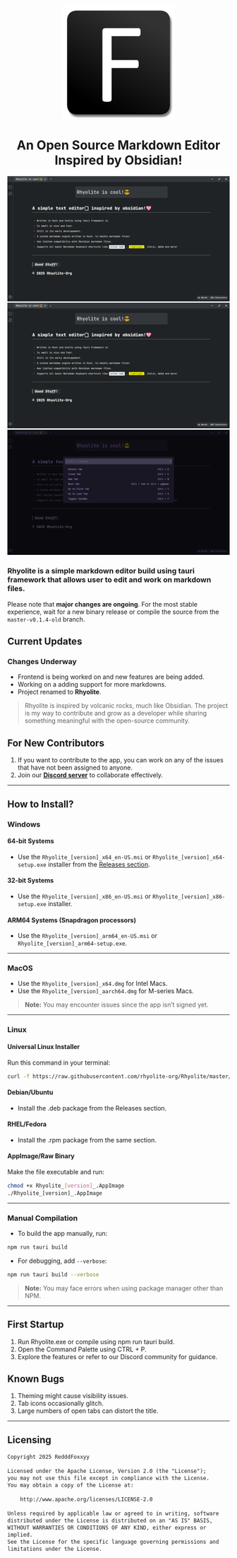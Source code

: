 <div align="center">
    <img src="./src-tauri/icons/icon.png" width=256 alt="rhyolite">
</div>

<h1 align="center">An Open Source Markdown Editor Inspired by Obsidian!</h1>

![Rhyolite Editor Preview GIF](assets/readme_gif.gif)
![Rhyolite Editor Preview](assets/Rhyolite_is_Cool!.png)  
![Rhyolite Editor Preview Command Palette](assets/rhyolite_command_preview.png)

### Rhyolite is a simple markdown editor build using tauri framework that allows user to edit and work on markdown files.


Please note that **major changes are ongoing**. For the most stable experience, wait for a new binary release or compile the source from the `master-v0.1.4-old` branch.


## **Current Updates**

### Changes Underway

- Frontend is being worked on and new features are being added.
- Working on a adding support for more markdowns.
- Project renamed to **Rhyolite**.

> Rhyolite is inspired by volcanic rocks, much like Obsidian. The project is my way to contribute and grow as a developer while sharing something meaningful with the open-source community.


## For New Contributors

1. If you want to contribute to the app, you can work on any of the issues that have not been assigned to anyone.
2. Join our **[Discord server](https://discord.gg/K6FAd8FTma)** to collaborate effectively.

---

## How to Install?

### **Windows**

#### 64-bit Systems

- Use the `Rhyolite_[version]_x64_en-US.msi` or `Rhyolite_[version]_x64-setup.exe` installer from the [Releases section](https://github.com/RedddFoxxyy/Rhyolite/releases).

#### 32-bit Systems

- Use the `Rhyolite_[version]_x86_en-US.msi` or `Rhyolite_[version]_x86-setup.exe` installer.

#### ARM64 Systems (Snapdragon processors)

- Use the `Rhyolite_[version]_arm64_en-US.msi` or `Rhyolite_[version]_arm64-setup.exe`.

---

### **MacOS**

- Use the `Rhyolite_[version]_x64.dmg` for Intel Macs.
- Use the `Rhyolite_[version]_aarch64.dmg` for M-series Macs.

> **Note:** You may encounter issues since the app isn’t signed yet.

---

### **Linux**

#### Universal Linux Installer

Run this command in your terminal:

```bash
curl -f https://raw.githubusercontent.com/rhyolite-org/Rhyolite/master/packaging/linux/install.sh | sh
```

#### Debian/Ubuntu

- Install the .deb package from the Releases section.

#### RHEL/Fedora

- Install the .rpm package from the same section.

#### AppImage/Raw Binary

Make the file executable and run:

```bash
chmod +x Rhyolite_[version]_.AppImage
./Rhyolite_[version]_.AppImage
```

---

### **Manual Compilation**

- To build the app manually, run:

```bash
npm run tauri build
```

- For debugging, add `--verbose`:

```bash
npm run tauri build --verbose
```

> **Note:** You may face errors when using package manager other than NPM.

---

## First Startup

1. Run Rhyolite.exe or compile using npm run tauri build.
2. Open the Command Palette using CTRL + P.
3. Explore the features or refer to our Discord community for guidance.

## Known Bugs

1. Theming might cause visibility issues.
2. Tab icons occasionally glitch.
3. Large numbers of open tabs can distort the title.

---

## Licensing

```
Copyright 2025 RedddFoxxyy

Licensed under the Apache License, Version 2.0 (the "License");
you may not use this file except in compliance with the License.
You may obtain a copy of the License at:

    http://www.apache.org/licenses/LICENSE-2.0

Unless required by applicable law or agreed to in writing, software
distributed under the License is distributed on an "AS IS" BASIS,
WITHOUT WARRANTIES OR CONDITIONS OF ANY KIND, either express or implied.
See the License for the specific language governing permissions and
limitations under the License.
```
